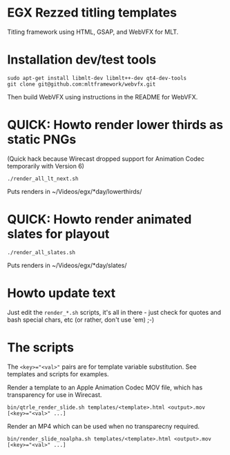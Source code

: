 # EGX Rezzed titling templates

Titling framework using HTML, GSAP, and WebVFX for MLT.

# Installation dev/test tools

```
sudo apt-get install libmlt-dev libmlt++-dev qt4-dev-tools
git clone git@github.com:mltframework/webvfx.git
```

Then build WebVFX using instructions in the README for WebVFX.

# QUICK: Howto render lower thirds as static PNGs

(Quick hack because Wirecast dropped support for Animation Codec temporarily with Version 6)
 
```
./render_all_lt_next.sh
```

Puts renders in ~/Videos/egx/*day/lowerthirds/

# QUICK: Howto render animated slates for playout

```
./render_all_slates.sh
```

Puts renders in ~/Videos/egx/*day/slates/

# Howto update text

Just edit the `render_*.sh` scripts, it's all in there - just check for quotes and bash special chars, etc (or rather, don't use 'em) ;-)

# The scripts

The `<key>="<val>"` pairs are for template variable substitution. See templates and scripts for examples.

Render a template to an Apple Animation Codec MOV file, which has transparency for use in Wirecast.
```
bin/qtrle_render_slide.sh templates/<template>.html <output>.mov [<key>="<val>" ...]
```

Render an MP4 which can be used when no transparecny required.
```
bin/render_slide_noalpha.sh templates/<template>.html <output>.mov [<key>="<val>" ...]
```





